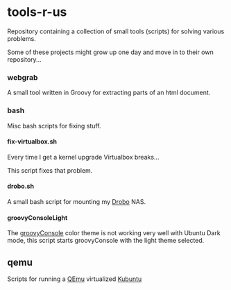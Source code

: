 tools-r-us
==========

Repository containing a collection of small tools (scripts) for solving various problems.

Some of these projects might grow up one day and move in to their own repository...

### webgrab ###

A small tool written in Groovy for extracting parts of an html document.

### bash ###

Misc bash scripts for fixing stuff.

#### fix-virtualbox.sh ####

Every time I get a kernel upgrade Virtualbox breaks...

This script fixes that problem.

#### drobo.sh ####

A small bash script for mounting my [Drobo](https://en.wikipedia.org/wiki/Drobo) NAS.

#### groovyConsoleLight ####

The [groovyConsole](https://groovy-lang.org/groovyconsole.html) color theme is
not working very well with Ubuntu Dark mode, this script starts groovyConsole
with the light theme selected.

## qemu

Scripts for running a [QEmu](https://www.qemu.org/) virtualized
[Kubuntu](https://kubuntu.org/)
